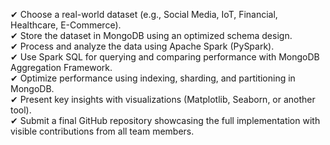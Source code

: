 ✔ Choose a real-world dataset (e.g., Social Media, IoT, Financial, Healthcare, E-Commerce). \
✔ Store the dataset in MongoDB using an optimized schema design. \
✔ Process and analyze the data using Apache Spark (PySpark). \
✔ Use Spark SQL for querying and comparing performance with MongoDB Aggregation Framework. \
✔ Optimize performance using indexing, sharding, and partitioning in MongoDB. \
✔ Present key insights with visualizations (Matplotlib, Seaborn, or another tool). \
✔ Submit a final GitHub repository showcasing the full implementation with visible contributions from all team members.